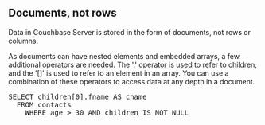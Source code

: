 ## Documents, not rows

Data in Couchbase Server is stored in the form of documents, not rows or columns.

As documents can have nested elements and embedded arrays, a few additional operators are needed. The '.' operator is used to refer to children, and the '[]' is used to refer to an element in an array. You can use a combination of these operators to access data at any depth in a document.

<pre id="example">
SELECT children[0].fname AS cname  
  FROM contacts 
    WHERE age > 30 AND children IS NOT NULL
</pre>

